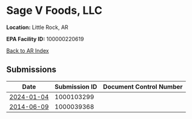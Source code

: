 # Sage V Foods, LLC

**Location:** Little Rock, AR

**EPA Facility ID:** 100000220619

[Back to AR Index](../../index.md)

## Submissions

| Date | Submission ID | Document Control Number |
|------|--------------|-------------------------|
| [2024-01-04](submissions/1000103299.md) | 1000103299 |  |
| [2014-06-09](submissions/1000039368.md) | 1000039368 |  |
